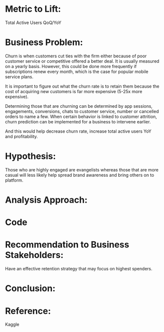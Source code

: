 # Metric to Lift:

Total Active Users QoQ/YoY


# Business Problem:

Churn is when customers cut ties with the firm either because of poor customer service or competitive offered a better deal. It is usually measured on a
yearly basis. However, this could be done more frequently if subscriptions renew every month, which is the case for popular mobile service plans.

It is important to figure out what the churn rate is to retain them because the cost of acquiring new customers is far more expensive (5-25x more expensive).

Determining those that are churning can be determined by app sessions, engagements, conversions, chats to customer service, number or cancelled orders to 
name a few. When certain behavior is linked to customer attrition, churn prediction can be implemented for a business to intervene earlier. 

And this would help decrease churn rate, increase total active users YoY and profitability.

# Hypothesis:

Those who are highly engaged are evangelists whereas those that are more casual will less likely help spread brand awareness and bring others on to platform.

# Analysis Approach:



# Code



# Recommendation to Business Stakeholders:

Have an effective retention strategy that may focus on highest spenders.

# Conclusion:



# Reference: 

Kaggle
